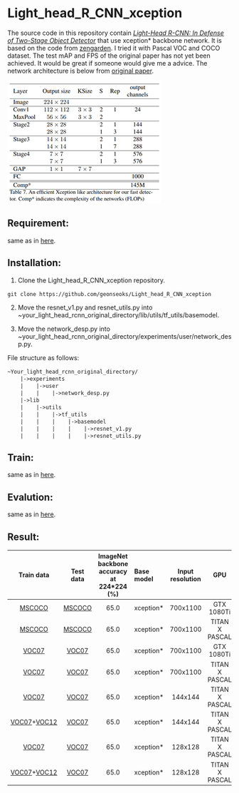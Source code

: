 # Light_head_R_CNN_xception

The source code in this repository contain [*Light-Head R-CNN: In Defense of Two-Stage Object Detector*](https://arxiv.org/pdf/1711.07264.pdf) that use xception* backbone network. It is based on the code from [zengarden](https://github.com/zengarden/light_head_rcnn). I tried it with Pascal VOC and COCO dataset. The test mAP and FPS of the original paper has not yet been achieved. It would be great if someone would give me a advice. The network architecture is below from [original paper](https://arxiv.org/pdf/1711.07264.pdf).

![](pictures/xception.png)

## Requirement:
same as in [here](https://github.com/zengarden/light_head_rcnn).

## Installation:
1. Clone the Light_head_R_CNN_xception repository.
```
git clone https://github.com/geonseoks/Light_head_R_CNN_xception
```
2. Move the resnet_v1.py and resnet_utils.py into ~your_light_head_rcnn_original_directory/lib/utils/tf_utils/basemodel.

3. Move the network_desp.py into ~your_light_head_rcnn_original_directory/experiments/user/network_desp.py.

File structure as follows:
```
~Your_light_head_rcnn_original_directory/
    |->experiments
    |    |->user
    |    |    |->network_desp.py
    |->lib
    |    |->utils
    |    |    |->tf_utils
    |    |    |    |->basemodel
    |    |    |    |    |->resnet_v1.py
    |    |    |    |    |->resnet_utils.py    
```

## Train:
same as in [here](https://github.com/zengarden/light_head_rcnn).

## Evalution:
same as in [here](https://github.com/zengarden/light_head_rcnn).

## Result:
|                             Train data                          |                             Test data                           | ImageNet backbone accuracy at 224*224 (%) |   Base model   | Input resolution |     GPU    |   FPS  | Epochs | mAP (%) |
|:---------------------------------------------------------------:|:---------------------------------------------------------------:|:-----------------------------------------:|:---------------|:----------------:|:----------:|:------:|:------:|:-------:|
|            [MSCOCO](http://cocodataset.org/#download)           |            [MSCOCO](http://cocodataset.org/#download)           |    65.0                                  |    xception*   |     700x1100     | GTX 1080Ti |  51.89 |   30   |   26.1  |
|            [MSCOCO](http://cocodataset.org/#download)           |            [MSCOCO](http://cocodataset.org/#download)           |    65.0                                  |    xception*   |     700x1100     | TITAN X PASCAL |  31.0 |   30   |   26.1  |
|            [VOC07](http://http://host.robots.ox.ac.uk/pascal/VOC/voc2007/)           |            [VOC07](http://http://host.robots.ox.ac.uk/pascal/VOC/voc2007/)           |    65.0                                  |    xception*   |     700x1100     | GTX 1080Ti |  54.07 |   -   |   62.0  |
|            [VOC07](http://http://host.robots.ox.ac.uk/pascal/VOC/voc2007/)           |            [VOC07](http://http://host.robots.ox.ac.uk/pascal/VOC/voc2007/)           |    65.0                                  |    xception*   |     700x1100     | TITAN X PASCAL |  33.4 |   -   |   62.0  |
|            [VOC07](http://http://host.robots.ox.ac.uk/pascal/VOC/voc2007/)           |            [VOC07](http://http://host.robots.ox.ac.uk/pascal/VOC/voc2007/)           |    65.0                                  |    xception*   |     144x144     | TITAN X PASCAL |  164.0 |   -   |   56.9  |
|            [VOC07](http://http://host.robots.ox.ac.uk/pascal/VOC/voc2007/)+[VOC12](http://http://host.robots.ox.ac.uk/pascal/VOC/voc2012/)           |            [VOC07](http://http://host.robots.ox.ac.uk/pascal/VOC/voc2007/)           |    65.0                                  |    xception*   |     144x144     | TITAN X PASCAL |  174.0 |   -   |   61.0  |
|            [VOC07](http://http://host.robots.ox.ac.uk/pascal/VOC/voc2007/)           |            [VOC07](http://http://host.robots.ox.ac.uk/pascal/VOC/voc2007/)           |    65.0                                  |    xception*   |     128x128     | TITAN X PASCAL |  180.4 |   -   |   55.0  |
|            [VOC07](http://http://host.robots.ox.ac.uk/pascal/VOC/voc2007/)+[VOC12](http://http://host.robots.ox.ac.uk/pascal/VOC/voc2012/)           |            [VOC07](http://http://host.robots.ox.ac.uk/pascal/VOC/voc2007/)           |    65.0                                  |    xception*   |     128x128     | TITAN X PASCAL |  - |   -   |   59.9  |

